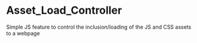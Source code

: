 # Asset_Load_Controller
Simple JS feature to control the inclusion/loading of the JS and CSS assets to a webpage
